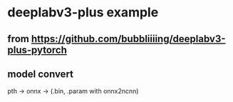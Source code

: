 # deeplabv3-plus example

## from https://github.com/bubbliiiing/deeplabv3-plus-pytorch

## model convert

pth -> onnx -> (.bin, .param with onnx2ncnn)